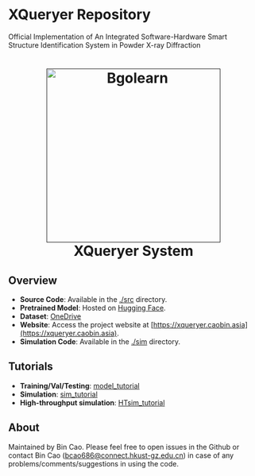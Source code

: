 
# XQueryer Repository

Official Implementation of An Integrated Software-Hardware Smart Structure Identification System in Powder X-ray Diffraction



<h1 align="center">
  <a href=""><img src="https://github.com/user-attachments/assets/09eaddef-a9a2-408a-897f-d2c355331c60" alt="Bgolearn" width="350"></a>
  <br>
  XQueryer System
  <br>
</h1>


## Overview
- **Source Code**: Available in the [./src](./src) directory.
- **Pretrained Model**: Hosted on [Hugging Face](https://huggingface.co/datasets/caobin/XQueryer). 
- **Dataset**: [OneDrive](https://hkustgz-my.sharepoint.com/:f:/g/personal/bcao686_connect_hkust-gz_edu_cn/EuXEw_kv8-RGtHbhLemh69gB5i9NatNVvbohTNSafj0UnA?e=hFsSdx)
- **Website**: Access the project website at [https://xqueryer.caobin.asia](https://xqueryer.caobin.asia).
- **Simulation Code**: Available in the [./sim](./sim) directory.

## Tutorials
- **Training/Val/Testing**: [model_tutorial](./src/Tutorial.ipynb)
- **Simulation**: [sim_tutorial](./sim/XRD.ipynb)
- **High-throughput simulation**: [HTsim_tutorial](./sim/tutorial_sim.ipynb)
## About 
Maintained by Bin Cao. Please feel free to open issues in the Github or contact Bin Cao
(bcao686@connect.hkust-gz.edu.cn) in case of any problems/comments/suggestions in using the code. 
